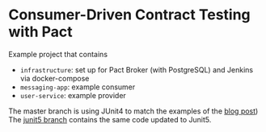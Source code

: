 # Consumer-Driven Contract Testing with Pact

Example project that contains
- `infrastructure`: set up for Pact Broker (with PostgreSQL) and Jenkins via docker-compose
- `messaging-app`: example consumer
- `user-service`: example provider

The master branch is using JUnit4 to match the examples of the [blog post](https://kreuzwerker.de/post/writing-contract-tests-with-pact-in-spring-boot))
The [junit5 branch](https://github.com/tinexw/cdc-with-pact/tree/junit5) contains the same code updated to Junit5.